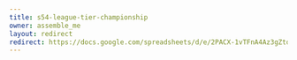```yaml
---
title: s54-league-tier-championship
owner: assemble_me
layout: redirect
redirect: https://docs.google.com/spreadsheets/d/e/2PACX-1vTFnA4Az3gZtq893yJyVLbsVcQpjsQOX9NnE7kwjT_57QdfUr-n0Ba9W0L4OT4iSTU0ZhAct5GEaN2I/pubhtml?gid=1
---
```

